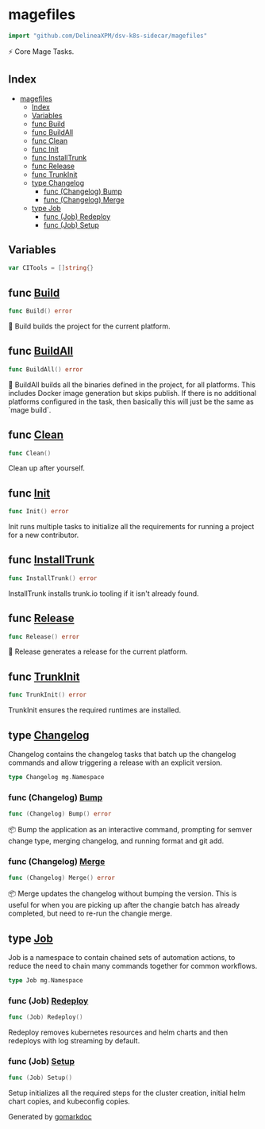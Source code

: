 <!-- Code generated by gomarkdoc. DO NOT EDIT -->

# magefiles

```go
import "github.com/DelineaXPM/dsv-k8s-sidecar/magefiles"
```

⚡ Core Mage Tasks.

## Index

- [magefiles](#magefiles)
  - [Index](#index)
  - [Variables](#variables)
  - [func Build](#func-build)
  - [func BuildAll](#func-buildall)
  - [func Clean](#func-clean)
  - [func Init](#func-init)
  - [func InstallTrunk](#func-installtrunk)
  - [func Release](#func-release)
  - [func TrunkInit](#func-trunkinit)
  - [type Changelog](#type-changelog)
    - [func (Changelog) Bump](#func-changelog-bump)
    - [func (Changelog) Merge](#func-changelog-merge)
  - [type Job](#type-job)
    - [func (Job) Redeploy](#func-job-redeploy)
    - [func (Job) Setup](#func-job-setup)

## Variables

```go
var CITools = []string{}
```

## func [Build](https://github.com/DelineaXPM/dsv-k8s-sidecar/blob/main/magefiles/goreleaser.mage.go#L35)

```go
func Build() error
```

🔨 Build builds the project for the current platform.

## func [BuildAll](https://github.com/DelineaXPM/dsv-k8s-sidecar/blob/main/magefiles/goreleaser.mage.go#L55)

```go
func BuildAll() error
```

🔨 BuildAll builds all the binaries defined in the project, for all platforms. This includes Docker image generation but skips publish. If there is no additional platforms configured in the task, then basically this will just be the same as \`mage build\`.

## func [Clean](https://github.com/DelineaXPM/dsv-k8s-sidecar/blob/main/magefiles/magefile.go#L116)

```go
func Clean()
```

Clean up after yourself.

## func [Init](https://github.com/DelineaXPM/dsv-k8s-sidecar/blob/main/magefiles/magefile.go#L55)

```go
func Init() error
```

Init runs multiple tasks to initialize all the requirements for running a project for a new contributor.

## func [InstallTrunk](https://github.com/DelineaXPM/dsv-k8s-sidecar/blob/main/magefiles/magefile.go#L129)

```go
func InstallTrunk() error
```

InstallTrunk installs trunk.io tooling if it isn't already found.

## func [Release](https://github.com/DelineaXPM/dsv-k8s-sidecar/blob/main/magefiles/goreleaser.mage.go#L77)

```go
func Release() error
```

🔨 Release generates a release for the current platform.

## func [TrunkInit](https://github.com/DelineaXPM/dsv-k8s-sidecar/blob/main/magefiles/magefile.go#L145)

```go
func TrunkInit() error
```

TrunkInit ensures the required runtimes are installed.

## type [Changelog](https://github.com/DelineaXPM/dsv-k8s-sidecar/blob/main/magefiles/changelog.mage.go#L15)

Changelog contains the changelog tasks that batch up the changelog commands and allow triggering a release with an explicit version.

```go
type Changelog mg.Namespace
```

### func \(Changelog\) [Bump](https://github.com/DelineaXPM/dsv-k8s-sidecar/blob/main/magefiles/changelog.mage.go#L18)

```go
func (Changelog) Bump() error
```

📦 Bump the application as an interactive command, prompting for semver change type, merging changelog, and running format and git add.

### func \(Changelog\) [Merge](https://github.com/DelineaXPM/dsv-k8s-sidecar/blob/main/magefiles/changelog.mage.go#L76)

```go
func (Changelog) Merge() error
```

📦 Merge updates the changelog without bumping the version. This is useful for when you are picking up after the changie batch has already completed, but need to re\-run the changie merge.

## type [Job](https://github.com/DelineaXPM/dsv-k8s-sidecar/blob/main/magefiles/jobs.mage.go#L13)

Job is a namespace to contain chained sets of automation actions, to reduce the need to chain many commands together for common workflows.

```go
type Job mg.Namespace
```

### func \(Job\) [Redeploy](https://github.com/DelineaXPM/dsv-k8s-sidecar/blob/main/magefiles/jobs.mage.go#L27)

```go
func (Job) Redeploy()
```

Redeploy removes kubernetes resources and helm charts and then redeploys with log streaming by default.

### func \(Job\) [Setup](https://github.com/DelineaXPM/dsv-k8s-sidecar/blob/main/magefiles/jobs.mage.go#L16)

```go
func (Job) Setup()
```

Setup initializes all the required steps for the cluster creation, initial helm chart copies, and kubeconfig copies.

Generated by [gomarkdoc](https://github.com/princjef/gomarkdoc)
